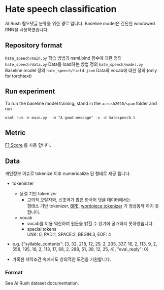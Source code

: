 # Hate speech classification
AI Rush 혐오댓글 분류를 위한 경로 입니다. 
Baseline model은 간단한 windowed RNN을 사용하였습니다.

## Repository format
`hate_speech/main.py` 학습 방법과 nsml.bind 함수에 대한 정의
`hate_speech/data.py` Data를 load하는 방법 정의
`hate_speech/model.py` Baseline model 정의
`hate_speech/field.json` Data의 vocab에 대한 정의 (only for torchtext)


## Run experiment

To run the baseline model training, stand in the `airush2020/spam` folder and run 
```
nsml run -e main.py  -m "A good message" -v -d hatespeech-1
```

## Metric
[F1 Score](https://en.wikipedia.org/wiki/F1_score) 를 사용 합니다.

## Data
개인정보 이슈로 tokenize 이후 numericalize 된 형태로 제공 됩니다.
- tokeninzer
   - 음절 기반 tokenizer
      - 고의적 오탈자와, 신조어가 많은 한국어 댓글 데이터에서는  
      형태소 기반 tokenizer, [BPE](https://en.wikipedia.org/wiki/Byte_pair_encoding), [wordpiece tokenizer](https://arxiv.org/pdf/1609.08144.pdf) 가 정상동작 하지 못합니다.
   - vocab 
      - vocab를 이용 역산하여 원문을 밝힐 수 있기에 공개하지 못하였습니다.
      - special tokens  
      UNK: 0, PAD:1, SPACE:2,  BEGIN:3, EOF: 4
      
- e.g.   {"syllable_contents": [3, 32, 218, 12, 25, 2, 205, 337, 16, 2, 113, 9, 2, 558, 195, 16, 2, 113, 17, 68, 2, 288, 51, 39, 12, 25, 4], "eval_reply": 0}   
- 가혹한 제약조건 속에서도 창의적인 도전을 기원합니다.

### Format
See AI Rush dataset documentation.

